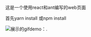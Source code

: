 这是一个使用react和ant编写的web页面


首先yarn install 或npm install 


![展示的gifdemo：](https://github.com/messi0087/AirportReservationWEB/blob/master/%E5%B1%95%E7%A4%BA%E5%8A%A8%E5%9B%BE%E6%95%88%E6%9E%9Cdemo.gif).

